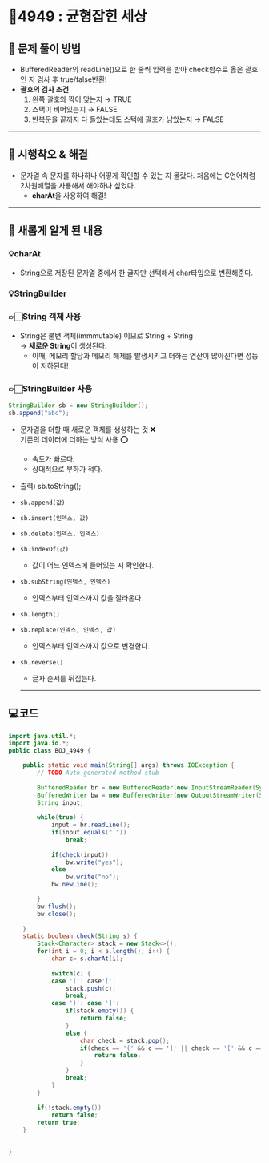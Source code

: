 # 🥈4949 : 균형잡힌 세상
## 📎 문제 풀이 방법
- BufferedReader의 readLine()으로 한 줄씩 입력을 받아 check함수로 옳은 괄호인 지 검사 후 true/false반환!
- **괄호의 검사 조건** 
    1. 왼쪽 괄호와 짝이 맞는지 → TRUE
    2. 스택이 비어있는지 → FALSE
    3. 반복문을 끝까지 다 돌았는데도 스택에 괄호가 남았는지 → FALSE

---

## 📎 시행착오 & 해결
- 문자열 속 문자를 하나하나 어떻게 확인할 수 있는 지 몰랐다. 처음에는 C언어처럼 2차원배열을 사용해서 해야하나 싶었다. 
    - **charAt**을 사용하여 해결!

---


## 📎 새롭게 알게 된 내용
### 💡charAt
- String으로 저장된 문자열 중에서 한 글자만 선택해서 char타입으로 변환해준다.

### 💡StringBuilder
### 👉🏻String 객체 사용
- String은 불변 객체(immmutable) 이므로 String + String  </br> → **새로운 String**이 생성된다.
    - 이때, 메모리 할당과 메모리 해제를 발생시키고 더하는 연산이 많아진다면 성능이 저하된다!

### 👉🏻StringBuilder 사용
```Java
StringBuilder sb = new StringBuilder();
sb.append("abc");
```
- 문자열을 더할 때 새로운 객체를 생성하는 것 ❌</br> 기존의 데이터에 더하는 방식 사용 ⭕
    - 속도가 빠르다.
    - 상대적으로 부하가 적다.

- 출력) sb.toString();

- `sb.append(값)`
- `sb.insert(인덱스, 값)`
- `sb.delete(인덱스, 인덱스)`
- `sb.indexOf(값)`
    - 값이 어느 인덱스에 들어있는 지 확인한다.
- `sb.subString(인덱스, 인덱스)`
    - 인덱스부터 인덱스까지 값을 잘라온다.
- `sb.length()`
- `sb.replace(인덱스, 인덱스, 값)`
    - 인덱스부터 인덱스까지 값으로 변경한다.
- `sb.reverse()`
    - 글자 순서를 뒤집는다.

    ---

## 💻코드
```Java
import java.util.*;
import java.io.*;
public class BOJ_4949 {

	public static void main(String[] args) throws IOException {
		// TODO Auto-generated method stub
		
		BufferedReader br = new BufferedReader(new InputStreamReader(System.in));
		BufferedWriter bw = new BufferedWriter(new OutputStreamWriter(System.out));
		String input;
		
		while(true) {
			input = br.readLine();
			if(input.equals("."))
				break;
		
			if(check(input))
				bw.write("yes");
			else
				bw.write("no");
			bw.newLine();

		}
		bw.flush();
		bw.close();
	
	}
	static boolean check(String s) {
		Stack<Character> stack = new Stack<>();
		for(int i = 0; i < s.length(); i++) {
			char c= s.charAt(i);
			
			switch(c) {
			case '(': case'[':
				stack.push(c);
				break;
			case ')': case ']':
				if(stack.empty()) {
					return false;
				}
				else {
					char check = stack.pop();
					if(check == '(' && c == ']' || check == '[' && c == ')') {
						return false;
					}
				}
				break;
			}			
		}
		
		if(!stack.empty())
			return false;
		return true;
	}
	

}
```